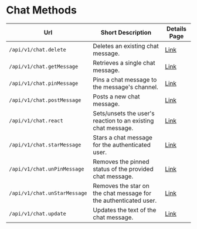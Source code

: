 # Chat Methods

| Url | Short Description | Details Page |
| --- | --- | --- |
| `/api/v1/chat.delete` | Deletes an existing chat message. | [Link](delete/) |
| `/api/v1/chat.getMessage` | Retrieves a single chat message. | [Link](getMessage/) |
| `/api/v1/chat.pinMessage` | Pins a chat message to the message's channel. | [Link](pinMessage/) |
| `/api/v1/chat.postMessage` | Posts a new chat message. | [Link](postMessage/) |
| `/api/v1/chat.react` | Sets/unsets the user's reaction to an existing chat message. | [Link](react/) |
| `/api/v1/chat.starMessage` | Stars a chat message for the authenticated user. | [Link](starMessage/) |
| `/api/v1/chat.unPinMessage` | Removes the pinned status of the provided chat message. | [Link](unPinMessage/) |
| `/api/v1/chat.unStarMessage` | Removes the star on the chat message for the authenticated user. | [Link](unStarMessage/) |
| `/api/v1/chat.update` | Updates the text of the chat message. | [Link](update/) |
